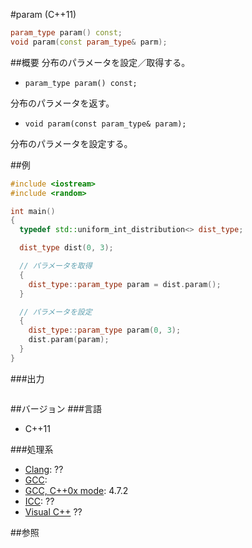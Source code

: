 #param (C++11)
```cpp
param_type param() const;
void param(const param_type& parm);
```

##概要
分布のパラメータを設定／取得する。

- `param_type param() const;`

分布のパラメータを返す。

- `void param(const param_type& param);`

分布のパラメータを設定する。

##例
```cpp
#include <iostream>
#include <random>

int main()
{
  typedef std::uniform_int_distribution<> dist_type;

  dist_type dist(0, 3);

  // パラメータを取得
  {
    dist_type::param_type param = dist.param();
  }

  // パラメータを設定
  {
    dist_type::param_type param(0, 3);
    dist.param(param);
  }
}
```


###出力
```
```

##バージョン
###言語
- C++11

###処理系
- [Clang](/implementation.md#clang): ??
- [GCC](/implementation.md#gcc): 
- [GCC, C++0x mode](/implementation.md#gcc): 4.7.2
- [ICC](/implementation.md#icc): ??
- [Visual C++](/implementation.md#visual_cpp) ??


##参照


